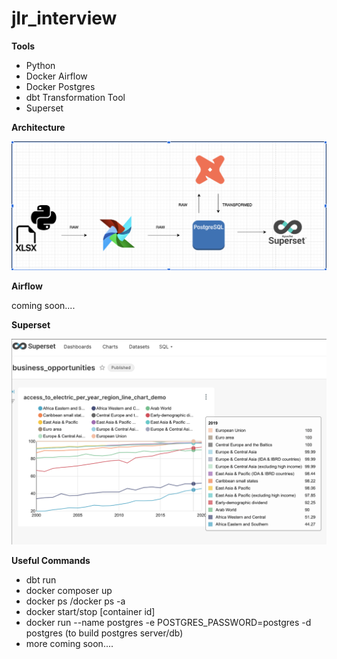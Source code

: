 # jlr_interview

**Tools**

- Python
- Docker Airflow
- Docker Postgres
- dbt Transformation Tool
- Superset

**Architecture**

![alt text](https://github.com/mahdimostafa/jlr_interview/blob/main/architecture.png?raw=true)

**Airflow**

coming soon....

**Superset**

![alt text](https://github.com/mahdimostafa/jlr_interview/blob/main/superset.png?raw=true)

**Useful Commands**

- dbt run
- docker composer up
- docker ps /docker ps -a
- docker start/stop [container id]
- docker run --name postgres -e POSTGRES_PASSWORD=postgres -d postgres  (to build postgres server/db)
- more coming soon....
